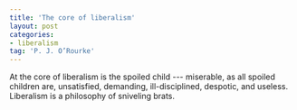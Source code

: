 ```yaml
---
title: 'The core of liberalism'
layout: post
categories:
- liberalism
tag: 'P. J. O’Rourke'
---
```


At the core of liberalism is the spoiled child --- miserable, as all spoiled children are, unsatisfied, demanding, ill-disciplined, despotic, and useless. Liberalism is a philosophy of sniveling brats.